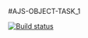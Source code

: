 #AJS-OBJECT-TASK_1

[![Build status](https://ci.appveyor.com/api/projects/status/tai7t4n7cjj5vdt1?svg=true)](https://ci.appveyor.com/project/JohnnyStorm19/ajs-object-task-1)
